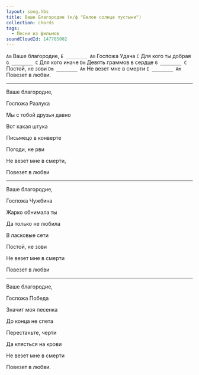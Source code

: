 ```yaml
---
layout: song.hbs
title: Ваше Благородие (к/ф "Белое солнце пустыни")
collection: chords
tags:
  - Песни из фильмов
soundCloudId: 147785002
---
```


`Am`
Ваше благородие,
`E ________ Am`
Госпожа Удача
`C`
Для кого ты добрая
`G ________ C`
Для кого иначе
`Dm`
Девять граммов в сердце
`G ________ C`
Постой, не зови
`Dm ________ Am`
Не везет мне в смерти
`E ________ Am`
Повезет в любви.

---

Ваше благородие,

Госпожа Разлука

Мы с тобой друзья давно

Вот какая штука

Письмецо в конверте

Погоди, не рви

Не везет мне в смерти,

Повезет в любви

---

Ваше благородие,

Госпожа Чужбина

Жарко обнимала ты

Да только не любила

В ласковые сети

Постой, не зови

Не везет мне в смерти

Повезет в любви

---

Ваше благородие,

Госпожа Победа

Значит моя песенка

До конца не спета

Перестаньте, черти

Да клясться на крови

Не везет мне в смерти

Повезет в любви.
